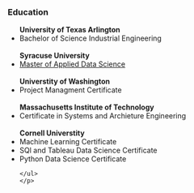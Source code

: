 <!DOCTYPE html>
<html lang="en">
<head>
    <meta charset="UTF-8">
    <meta http-equiv="X-UA-Compatible" content="IE=edge">
    <meta name="viewport" content="width=device-width, initial-scale=1.0">
    <title>Education</title>
</head>
<body>
    <h3>Education</h3>
    <p><ul>
        <strong>University of Texas Arlington</strong><li>Bachelor of Science Industrial Engineering</li>
        <br><strong> Syracuse University</strong><li><a href="https://github.com/Socechaz/Syracuse-MS-Applied-Data-Science-Portfolio_Anyanwu">Master of Applied Data Science</a></li>
        <br><strong> Universtity of Washington</strong><li>Project Managment Certificate</li>
        <br><strong> Massachusetts Institute of Technology</strong><li>Certificate in Systems and Archieture Engineering</li>
        <br><strong> Cornell Universtity</strong>
        <li>Machine Learning Certificate</li><li>SQl and Tableau Data Science Certificate</li><li>Python Data Science Certificate</li>

    </ul>
    </p>
</body>
</html>
